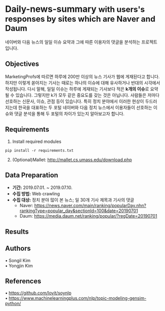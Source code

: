 # Daily-news-summary <span style="font-size:0.9em;">with users's responses by sites which are Naver and Daum</span>
네이버와 다음 뉴스의 일일 이슈 요약과 그에 따른 이용자의 댓글을 분석하는 프로젝트입니다.

 
 ## Objectives
 MarketingProfs에 따르면 하루에 200만 이상의 뉴스 기사가 웹에 게재된다고 합니다. 하지만 이렇게 쏟아지는 기사는 때로는 하나의 이슈에 대해 유사하거나 반대의 시각에서 작성됩니다. 다시 말해, 일일 이슈는 하루에 게재되는 기사보다 적은 **k개의 이슈**로 요약될 수 있습니다. 그렇지만 k가 모두 같은 중요도를 갖는 것은 아닙니다. 사람들은 저마다 선호하는 신문사, 이슈, 관점 등이 있습니다. 특히 정치 분야에서 이러한 현상이 두드러지는데 한국을 대표하는 두 포털 네이버와 다음 정치 뉴스에서 이용자들이 선호하는 이슈와 댓글 분석을 통해 두 포털의 차이가 있는지 알아보고자 합니다.
 
 ## Requirements 
 1) Install required modules
 
 `pip install -r requirements.txt`
 
 2) (Optional)Mallet: http://mallet.cs.umass.edu/download.php
 
 
 ## Data Preparation
 * __기간:__ 2019.07.01. ~ 2019.07.10.
 * __수집 방법:__ Web crawling
 * __수집 대상:__ 정치 분야 많이 본 뉴스; 일 30개 기사 제목과 기사의 댓글
     * Naver: https://news.naver.com/main/ranking/popularDay.nhn?rankingType=popular_day&sectionId=100&date=20190701  
     * Daum: https://media.daum.net/ranking/popular/?regDate=20190701 
     
     
 ## Results
 
 
 ## Authors
 • Songil Kim  
 • Yongjin Kim
 
 
 ## References
 • https://github.com/lovit/soynlp  
 • https://www.machinelearningplus.com/nlp/topic-modeling-gensim-python/
